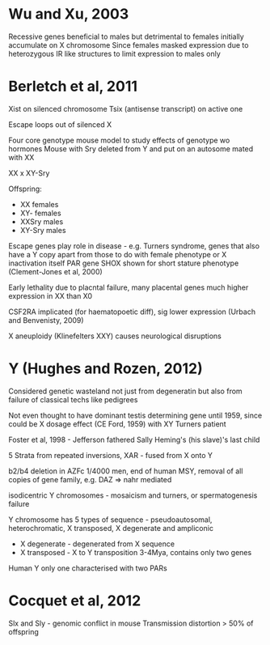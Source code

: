 # Wu and Xu, 2003
Recessive genes beneficial to males but detrimental to females initially accumulate on X chromosome
Since females masked expression due to heterozygous
IR like structures to limit expression to males only

# Berletch et al, 2011
Xist on silenced chromosome
Tsix (antisense transcript) on active one

Escape loops out of silenced X

Four core genotype mouse model to study effects of genotype wo hormones
Mouse with Sry deleted from Y and put on an autosome mated with XX

XX x XY-Sry

Offspring:

- XX females
- XY- females
- XXSry males
- XY-Sry males

Escape genes play role in disease - e.g. Turners syndrome, genes that also have a Y copy apart from those to do with female phenotype or X inactivation itself
PAR gene SHOX shown for short stature phenotype (Clement-Jones et al, 2000)

Early lethality due to placntal failure, many placental genes much higher expression in XX than X0

CSF2RA implicated (for haematopoetic diff), sig lower expression (Urbach and Benvenisty, 2009)

X aneuploidy (Klinefelters XXY) causes neurological disruptions

# Y (Hughes and Rozen, 2012)

Considered genetic wasteland not just from degeneratin but also from failure of classical techs like pedigrees

Not even thought to have dominant testis determining gene until 1959, since could be X dosage effect (CE Ford, 1959) with XY Turners patient

Foster et al, 1998 - Jefferson fathered Sally Heming's (his slave)'s last child

5 Strata from repeated inversions, XAR - fused from X onto Y

b2/b4 deletion in AZFc 1/4000 men, end of human MSY, removal of all copies of gene family, e.g. DAZ
=> nahr mediated

isodicentric Y chromosomes - mosaicism and turners, or spermatogenesis failure

Y chromosome has 5 types of sequence - pseudoautosomal, heterochromatic, X transposed, X degenerate and ampliconic

- X degenerate - degenerated from X sequence
- X transposed - X to Y transposition 3-4Mya, contains only two genes

Human Y only one characterised with two PARs

# Cocquet et al, 2012
Slx and Sly - genomic conflict in mouse
Transmission distortion > 50% of offspring
